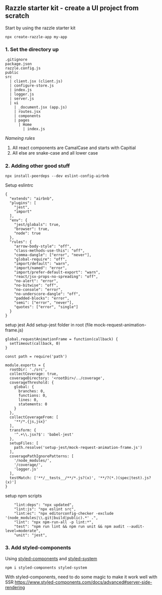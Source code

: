 ## Razzle starter kit - create a UI project from scratch
Start by using the razzle starter kit

```
npx create-razzle-app my-app
```

### 1. Set the directory up
```
.gitignore
package.json
razzle.config.js
public
src
  | client.jsx (client.js)
  | configure-store.js
  | index.js 
  | logger.js
  | server.js
  | ui
    | _document.jsx (app.js)
    | routes.jsx
    | components
    | pages
      | Home
        | index.js
```
*Nameing rules*
1. All react components are CamalCase and starts with Capitial
2. All else are snake-case and all lower case

### 2. Adding other good stuff
```
npx install-peerdeps --dev eslint-config-airbnb
```

Setup eslintrc
```
{
  "extends": "airbnb",
  "plugins": [
    "jest",
    "import"
  ],
  "env": {
    "jest/globals": true,
    "browser": true,
    "node": true
  },
  "rules": {
    "arrow-body-style": "off",
    "class-methods-use-this": "off",
    "comma-dangle": ["error", "never"],
    "global-require": "off",
    "import/default": "warn",
    "import/named": "error",
    "import/prefer-default-export": "warn",
    "react/jsx-props-no-spreading": "off",
    "no-alert": "error",
    "no-bitwise": "off",
    "no-console": "error",
    "no-underscore-dangle": "off",
    "padded-blocks": "error",
    "semi": ["error", "never"],
    "quotes": ["error", "single"]
  }
}
```

setup jest
Add setup-jest folder in root (file mock-request-animation-frame.js)
```
global.requestAnimationFrame = function(callback) {
  setTimeout(callback, 0)
}
```


```
const path = require('path')

module.exports = {
  rootDir: './src',
  collectCoverage: true,
  coverageDirectory: '<rootDir>/../coverage',
  coverageThreshold: {
    global: {
      branches: 0,
      functions: 0,
      lines: 0,
      statements: 0
    }
  },
  collectCoverageFrom: [
    '**/*.{js,jsx}'
  ],
  transform: {
    '^.+\\.jsx?$': 'babel-jest'
  },
  setupFiles: [
    path.resolve('setup-jest/mock-request-animation-frame.js')
  ],
  coveragePathIgnorePatterns: [
    '/node_modules/',
    '/coverage/',
    'logger.js'
  ],
  testMatch: ['**/__tests__/**/*.js?(x)', '**/?(*.)(spec|test).js?(x)']
}
```

setup npm scripts
```
    "lint:deps": "npx updated",
    "lint:js": "npx eslint src",
    "lint:ec": "npx editorconfig-checker -exclude '(node_modules|\\.git|build|public).*' .",
    "lint": "npx npm-run-all -p lint:*",
    "test": "npm run lint && npm run unit && npm audit --audit-level=moderate",
    "unit": "jest",
```


### 3. Add styled-components
Using [styled-components](https://www.styled-components.com/) and [styled-system](https://github.com/styled-system/styled-system)
```
npm i styled-components styled-system
```

With styled-components, need to do some magic to make it work well with SSR
https://www.styled-components.com/docs/advanced#server-side-rendering
